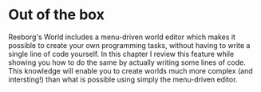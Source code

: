 # Out of the box

Reeborg's World includes a menu-driven world editor which makes it possible to create your own programming tasks, without having to write a single line of code yourself.  In this chapter I review this feature while showing you how to do the same by actually writing some lines of code.  This knowledge will enable you to create worlds much more complex \(and intersting!\) than what is possible using simply the menu-driven editor.

